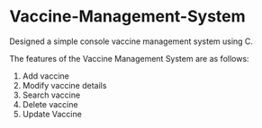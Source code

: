 # Vaccine-Management-System
Designed a simple console vaccine management system using C.

The features of the Vaccine Management System are as follows:
1. Add vaccine
2. Modify vaccine details
3. Search vaccine
4. Delete vaccine
5. Update Vaccine
